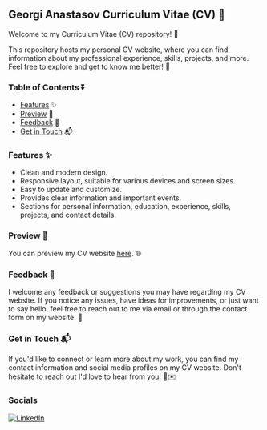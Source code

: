 ## Georgi Anastasov Curriculum Vitae (CV) 💼

Welcome to my Curriculum Vitae (CV) repository! 🌟

This repository hosts my personal CV website, where you can find information about my professional experience, skills, projects, and more. Feel free to explore and get to know me better! 🚀

### Table of Contents ⏬

- [Features](#features) ✨
- [Preview](#preview) 👀
- [Feedback](#feedback) 📝
- [Get in Touch](#getintouch) 📬

### Features ✨

- Clean and modern design.
- Responsive layout, suitable for various devices and screen sizes.
- Easy to update and customize.
- Provides clear information and important events.
- Sections for personal information, education, experience, skills, projects, and contact details.

### Preview 👀

You can preview my CV website [here](https://georgianastasov.github.io/anastasov-cv.github.io/). 🌐

### Feedback 📝

I welcome any feedback or suggestions you may have regarding my CV website. If you notice any issues, have ideas for improvements, or just want to say hello, feel free to reach out to me via email or through the contact form on my website. 📧

### Get in Touch 📬

If you'd like to connect or learn more about my work, you can find my contact information and social media profiles on my CV website. Don't hesitate to reach out
I'd love to hear from you! 📱✉️

### Socials
<p><a href="https://www.linkedin.com/in/georgi-anastasov-97a733240/" target="_blank"><img alt="LinkedIn" src="https://img.shields.io/badge/linkedin-%230077B5.svg?&style=for-the-badge&logo=linkedin&logoColor=white"/></a></p>

